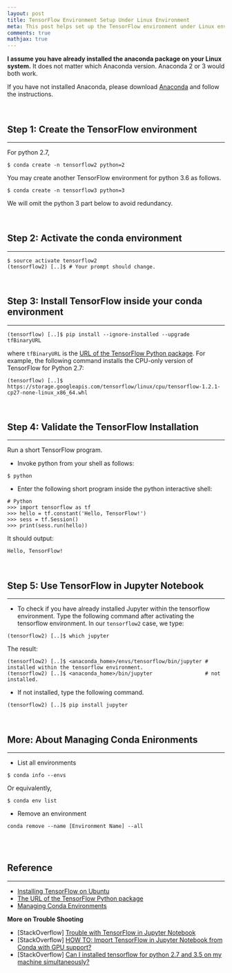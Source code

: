 ```yaml
---
layout: post
title: TensorFlow Environment Setup Under Linux Environment
meta: This post helps set up the TensorFlow environment under Linux environment.
comments: true
mathjax: true
---
```


**I assume you have already installed the anaconda package on your Linux system.** It does not matter which Anaconda version. Anaconda 2 or 3 would both work.

If you have not installed Anaconda, please download [Anaconda](https://www.continuum.io/downloads) and follow the instructions.

<br>

## Step 1: Create the TensorFlow environment
---
For python 2.7,
```shell
$ conda create -n tensorflow2 python=2
```

You may create another TensorFlow environment for python 3.6 as follows.
```shell
$ conda create -n tensorflow3 python=3
```

We will omit the python 3 part below to avoid redundancy.

<br>

## Step 2: Activate the conda environment
---
```shell
$ source activate tensorflow2
(tensorflow2) [..]$ # Your prompt should change.
```
<br>

## Step 3: Install TensorFlow inside your conda environment
---
```shell
(tensorflow) [..]$ pip install --ignore-installed --upgrade tfBinaryURL
```
where `tfBinaryURL` is the [URL of the TensorFlow Python package](https://www.tensorflow.org/install/install_linux#the_url_of_the_tensorflow_python_package "TensorFlow Python packages"). For example, the following command installs the CPU-only version of TensorFlow for Python 2.7:
```shell
(tensorflow) [..]$ https://storage.googleapis.com/tensorflow/linux/cpu/tensorflow-1.2.1-cp27-none-linux_x86_64.whl
```

<br>

## Step 4: Validate the TensorFlow Installation
---
Run a short TensorFlow program.
+ Invoke python from your shell as follows:
```shell
$ python
```
+ Enter the following short program inside the python interactive shell:
```shell
# Python
>>> import tensorflow as tf
>>> hello = tf.constant('Hello, TensorFlow!')
>>> sess = tf.Session()
>>> print(sess.run(hello))
```
It should output:
```shell
Hello, TensorFlow!
```

<br>

## Step 5: Use TensorFlow in Jupyter Notebook
---
+ To check if you have already installed Jupyter within the tensorflow environment. Type the following command after activating the tensorflow environment. In our `tensorflow2` case, we type:
```shell
(tensorflow2) [..]$ which jupyter
```
The result:
```shell
(tensorflow2) [..]$ <anaconda_home>/envs/tensorflow/bin/jupyter # installed within the tensorflow environment.
(tensorflow2) [..]$ <anaconda_home>/bin/jupyter                 # not installed.
```
+ If not installed, type the following command.
```shell
(tensorflow2) [..]$ pip install jupyter
```

<br>

## More: About Managing Conda Enironments
---
+ List all environments
```shell
$ conda info --envs
```
Or equivalently,
```shell
$ conda env list
```

+ Remove an environment
```shell
conda remove --name [Environment Name] --all
```

<br><br>

## Reference
---
+ [Installing TensorFlow on Ubuntu](https://www.tensorflow.org/install/install_linux)
+ [The URL of the TensorFlow Python package](https://www.tensorflow.org/install/install_linux#the_url_of_the_tensorflow_python_package)
+ [Managing Conda Environments](https://conda.io/docs/using/envs.html)

**More on Trouble Shooting**<br>
+ [StackOverflow] [Trouble with TensorFlow in Jupyter Notebook](https://stackoverflow.com/questions/37061089/trouble-with-tensorflow-in-jupyter-notebook)
+ [StackOverflow] [HOW TO: Import TensorFlow in Jupyter Notebook from Conda with GPU support?](https://stackoverflow.com/questions/38233996/how-to-import-tensorflow-in-jupyter-notebook-from-conda-with-gpu-support)
+ [StackOverflow] [Can I installed tensorflow for python 2.7 and 3.5 on my machine simultaneously?](https://stackoverflow.com/questions/37863377/can-i-installed-tensorflow-for-python-2-7-and-3-5-on-my-machine-simultaneously)
